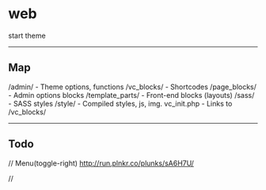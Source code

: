 # web
start theme

------------------------
Map
------------------------
/admin/             - Theme options, functions
/vc_blocks/         - Shortcodes
/page_blocks/       - Admin options blocks
/template_parts/    - Front-end blocks (layouts)
/sass/              - SASS styles
/style/             - Compiled styles, js, img.
vc_init.php         - Links to /vc_blocks/ 



------------------------
Todo
------------------------
// Menu(toggle-right)
http://run.plnkr.co/plunks/sA6H7U/

//